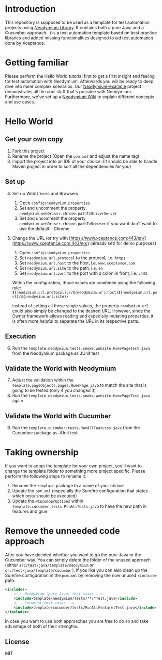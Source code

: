 # Introduction

This repository is supposed to be used as a template for test automation projects
using [Neodymium Library](https://github.com/Xceptance/neodymium-library). It contains both a pure Java and a Cucumber
approach. It is a test automation template based on best practice libraries and added missing functionalities designed
to aid test automation done by Xceptance.

# Getting familiar

Please perform the Hello World tutorial first to get a first insight and feeling for test automation with Neodymium.
Afterwards you will be ready to deep dive into more complex scenarios.
Our [Neodymium-example](https://github.com/Xceptance/neodymium-example) project demonstrates all the cool stuff that's
possible with Neodymium.
Furthermore, we've set up a [Neodymium Wiki](https://github.com/Xceptance/neodymium-library/wiki) to explain different
concepts and use cases.

# Hello World

## Get your own copy

1. Fork this project
2. Rename the project (Open the `pom.xml` and adjust the name tag)
3. Import the project into an IDE of your choice. (It should be able to handle Maven project in order to sort all the
   dependencies for you)

## Set up

4. Set up WebDrivers and Browsers
    1. Open `config\neodymium.properties`
    2. Set and uncomment the property `neodymium.webDriver.chrome.pathToDriverServer`
    3. Set and uncomment the property `neodymium.webDriver.chrome.pathToBrowser` if you want don't want to use the
       default - Chrome
5. Change the URL (or try with [https://www.xceptance.com:443/en/](https://www.xceptance.com:443/en/) (already set) for
   demo purposes)
    1. Open `config\neodymium.properties`
    2. Set `neodymium.url.protocol` to the protocol, i.e. `https`
    3. Set `neodymium.url.host` to the host, i.e. `www.xceptance.com`
    4. Set `neodymium.url.site` to the path, i.e. `en`
    5. Set `neodymium.url.port` to the port with a colon in front, i.e. `:443`

   Within the configuration, those values are combined using the following
   rule: `${neodymium.url.protocol}://${neodymium.url.host}${neodymium.url.port}/${neodymium.url.site}/`

   Instead of setting all these single values, the property `neodymium.url` could also simply be changed to the desired
   URL. However, since the [Owner](http://owner.aeonbits.org/) framework allows reading and especially mutating
   properties, it is often more helpful to separate the URL in its respective parts.

## Execution

6. Run the `template.neodymium.tests.smoke.website.HomePageTest.java` from the Neodymium package as JUnit test

## Validate the World with Neodymium

7. Adjust the validation within the `template.pageObjects.pages.HomePage.java` to match the site that is going to be
   tested (only if you changed it)
8. Run the `template.neodymium.tests.smoke.website.HomePageTest.java` again

## Validate the World with Cucumber

9. Run the `template.cucumber.tests.RunAllFeatures.java` from the Cucumber package as JUnit test

# Taking ownership

If you want to adopt the template for your own project, you'll want to change the template folder to something more
project specific.
Please perform the following steps to rename it:

1. Rename the `template` package to a name of your choice
2. Update the `pom.xml` (especially the Surefire configuration that states which tests should be executed)
3. Update the `@CucumberOptions` within `template.cucumber.tests.RunAllTests.java` to have the new path in features and
   glue

# Remove the unneeded code approach

After you have decided whether you want to go the pure Java or the Cucumber way. You can simply delete the folder of the
unused approach (either `src/test/java/template/neodymium` or `src/test/java/template/cucumber`).
If you like you can also clean up the Surefire configuration in the `pom.xml` by removing the now unused `<include>`
path.

```XML
<includes>
    <!-- Neodymium (pure Java) test cases -->
    <include>template/neodymium/tests/**/*Test.java</include>
    <!-- Cucumber test cases -->
    <include>template/cucumber/tests/RunAllFeaturesTest.java</include>
</includes>
```

In case you want to use both approaches you are free to do so and take advantage of both of their strengths.

## License

MIT
